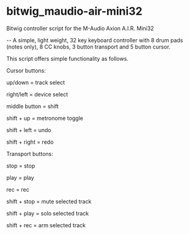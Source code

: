 bitwig_maudio-air-mini32
========================

Bitwig controller script for the M-Audio Axion A.I.R. Mini32

-- A simple, light weight, 32 key keyboard controller with 8 drum pads (notes only), 8 CC knobs, 3 button transport and 5 button cursor.

This script offers simple functionality as follows.

Cursor buttons:

up/down = track select

right/left = device select

middle button = shift

shift + up = metronome toggle

shift + left = undo

shift + right = redo

Transport buttons:

stop = stop

play = play

rec = rec

shift + stop = mute selected track

shift + play = solo selected track

shift + rec = arm selected track
